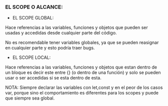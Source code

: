 ### EL SCOPE O ALCANCE:

- EL SCOPE GLOBAL:

Hace referencias a las variables, funciones y objetos que pueden ser usadas y accedidas desde cualquier parte del código.

No es recomendable tener variables globales, ya que se pueden reasignar en cualquier parte y esto podría traer bugs.

- EL SCOPE LOCAL:

Hace referencias a las variables, funciones y objetos que estan dentro de un bloque es decir este entre {} (o dentro de una función) y solo se pueden usar o ser accedidas si se esta dentro de esta.

NOTA: Siempre declarar las variables con let,const y en el peor de los casos var, porque sino el comportamiento es diferentes para los scopes y puede que siempre sea global.

